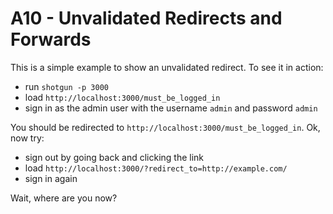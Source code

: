 # A10 - Unvalidated Redirects and Forwards

This is a simple example to show an unvalidated redirect. To see it in action:

- run `shotgun -p 3000`
- load `http://localhost:3000/must_be_logged_in`
- sign in as the admin user with the username `admin` and password `admin`

You should be redirected to `http://localhost:3000/must_be_logged_in`. Ok, now try:

- sign out by going back and clicking the link
- load `http://localhost:3000/?redirect_to=http://example.com/`
- sign in again

Wait, where are you now?
